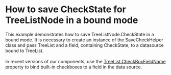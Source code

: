 # How to save CheckState for TreeListNode in a bound mode


<p>This example demonstrates how to save TreeListNode.CheckState in a bound mode. It is necessary to create an instance of the SaveCheckHelper class and pass TreeList and a field, containing CheckState, to a datasource bound to TreeList.<br><br>In recent versions of our components, use the <a href="https://documentation.devexpress.com/WindowsForms/DevExpress.XtraTreeList.TreeList.CheckBoxFieldName.property">TreeList.CheckBoxFieldName</a> property to bind built-in checkboxes to a field in the data source.</p>

<br/>


